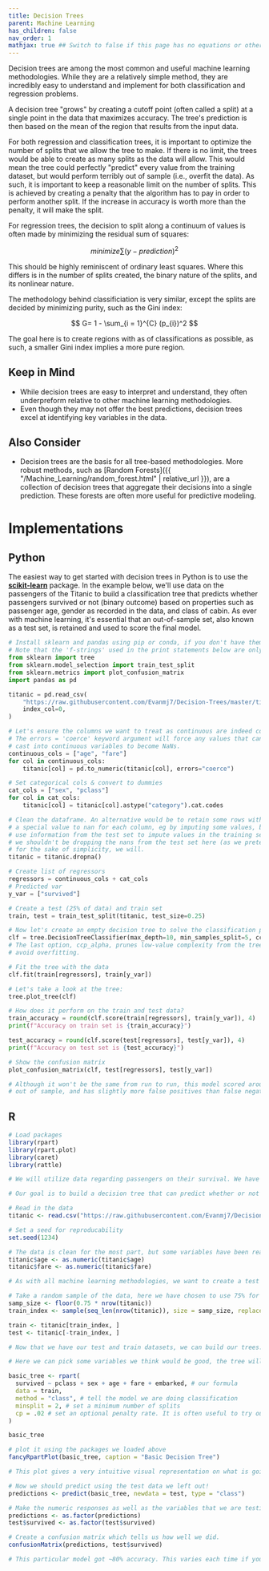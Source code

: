 ```yaml
---
title: Decision Trees
parent: Machine Learning
has_children: false
nav_order: 1
mathjax: true ## Switch to false if this page has no equations or other math rendering.
---
```

Decision trees are among the most common and useful machine learning methodologies. While they are a relatively simple method, they are incredibly easy to understand and implement for both classification and regression problems.

A decision tree "grows" by creating a cutoff point (often called a split) at a single point in the data that maximizes accuracy. The tree's prediction is then based on the mean of the region that results from the input data.

For both regression and classification trees, it is important to optimize the number of splits that we allow the tree to make. If there is no limit, the trees would be able to create as many splits as the data will allow. This would mean the tree could perfectly "predict" every value from the training dataset, but would perform terribly out of sample (i.e., overfit the data). As such, it is important to keep a reasonable limit on the number of splits. This is achieved by creating a penalty that the algorithm has to pay in order to perform another split. If the increase in accuracy is worth more than the penalty, it will make the split.

For regression trees, the decision to split along a continuum of values is often made by minimizing the residual sum of squares:

$$
minimize \sum(y-prediction)^2
$$

This should be highly reminiscent of ordinary least squares. Where this differs is in the number of splits created, the binary nature of the splits, and its nonlinear nature.

The methodology behind classificiation is very similar, except the splits are decided by minimizing purity, such as the Gini index:

$$
G= 1 - \sum_{i = 1}^{C} (p_{i})^2
$$

The goal here is to create regions with as of classifications as possible, as such, a smaller Gini index implies a more pure region.

## Keep in Mind
* While decision trees are easy to interpret and understand, they often underpreform relative to other machine learning methodologies.
* Even though they may not offer the best predictions, decision trees excel at identifying key variables in the data.


## Also Consider
* Decision trees are the basis for all tree-based methodologies. More robust methods, such as [Random Forests]({{ "/Machine_Learning/random_forest.html" | relative_url }}), are a collection of decision trees that aggregate their decisions into a single prediction. These forests are often more useful for predictive modeling.

# Implementations

## Python

The easiest way to get started with decision trees in Python is to use the [**scikit-learn**](https://scikit-learn.org/stable/index.html) package. In the example below, we'll use data on the passengers of the Titanic to build a classification tree that predicts whether passengers survived or not (binary outcome) based on
properties such as passenger age, gender as recorded in the data, and class of cabin. As ever with machine learning, it's essential that an out-of-sample set, also known as a test set, is retained and used to score the final model.

```python
# Install sklearn and pandas using pip or conda, if you don't have them already.
# Note that the 'f-strings' used in the print statements below are only available in Python>=3.6.
from sklearn import tree
from sklearn.model_selection import train_test_split
from sklearn.metrics import plot_confusion_matrix
import pandas as pd

titanic = pd.read_csv(
    "https://raw.githubusercontent.com/Evanmj7/Decision-Trees/master/titanic.csv",
    index_col=0,
)

# Let's ensure the columns we want to treat as continuous are indeed continuous by using pd.to_numeric
# The errors = 'coerce' keyword argument will force any values that cannot be
# cast into continuous variables to become NaNs.
continuous_cols = ["age", "fare"]
for col in continuous_cols:
    titanic[col] = pd.to_numeric(titanic[col], errors="coerce")

# Set categorical cols & convert to dummies
cat_cols = ["sex", "pclass"]
for col in cat_cols:
    titanic[col] = titanic[col].astype("category").cat.codes

# Clean the dataframe. An alternative would be to retain some rows with missing values by giving
# a special value to nan for each column, eg by imputing some values, but one should be careful not to
# use information from the test set to impute values in the training set if doing this. Strictly speaking,
# we shouldn't be dropping the nans from the test set here (as we pretend we don't know what's in it) - but
# for the sake of simplicity, we will.
titanic = titanic.dropna()

# Create list of regressors
regressors = continuous_cols + cat_cols
# Predicted var
y_var = ["survived"]

# Create a test (25% of data) and train set
train, test = train_test_split(titanic, test_size=0.25)

# Now let's create an empty decision tree to solve the classification problem:
clf = tree.DecisionTreeClassifier(max_depth=10, min_samples_split=5, ccp_alpha=0.01)
# The last option, ccp_alpha, prunes low-value complexity from the tree to help
# avoid overfitting.

# Fit the tree with the data
clf.fit(train[regressors], train[y_var])

# Let's take a look at the tree:
tree.plot_tree(clf)

# How does it perform on the train and test data?
train_accuracy = round(clf.score(train[regressors], train[y_var]), 4)
print(f"Accuracy on train set is {train_accuracy}")

test_accuracy = round(clf.score(test[regressors], test[y_var]), 4)
print(f"Accuracy on test set is {test_accuracy}")

# Show the confusion matrix
plot_confusion_matrix(clf, test[regressors], test[y_var])

# Although it won't be the same from run to run, this model scored around 80%
# out of sample, and has slightly more false positives than false negatives.

```

## R
```r
# Load packages
library(rpart)
library(rpart.plot)
library(caret)
library(rattle)

# We will utilize data regarding passengers on their survival. We have multiple pieces of information on every passenger, including passenger age, sex, cabin number, and class.

# Our goal is to build a decision tree that can predict whether or not passengers survived the wreck, making it a classification tree. These same methodologies can be used and applied to a regression tree framework.

# Read in the data
titanic <- read.csv("https://raw.githubusercontent.com/Evanmj7/Decision-Trees/master/titanic.csv")

# Set a seed for reproducability
set.seed(1234)

# The data is clean for the most part, but some variables have been read in as factors instead of numeric variables, so we can fix that with the following code.
titanic$age <- as.numeric(titanic$age)
titanic$fare <- as.numeric(titanic$fare)

# As with all machine learning methodologies, we want to create a test and a training dataset

# Take a random sample of the data, here we have chosen to use 75% for training and 25% for validation
samp_size <- floor(0.75 * nrow(titanic))
train_index <- sample(seq_len(nrow(titanic)), size = samp_size, replace = FALSE)

train <- titanic[train_index, ]
test <- titanic[-train_index, ]

# Now that we have our test and train datasets, we can build our trees. Here, we will use the package "rpart". Other packages, such as "ranger" are also viable options.

# Here we can pick some variables we think would be good, the tree will decide which ones are best. Some data we have isn't useful, such as an individual's name or the random ID we assigned passengers, so there is no need to include them.

basic_tree <- rpart(
  survived ~ pclass + sex + age + fare + embarked, # our formula
  data = train,
  method = "class", # tell the model we are doing classification
  minsplit = 2, # set a minimum number of splits
  cp = .02 # set an optional penalty rate. It is often useful to try out many different ones, use the caret package to test many at once
)

basic_tree

# plot it using the packages we loaded above
fancyRpartPlot(basic_tree, caption = "Basic Decision Tree")

# This plot gives a very intuitive visual representation on what is going on behind the scenes.

# Now we should predict using the test data we left out!
predictions <- predict(basic_tree, newdata = test, type = "class")

# Make the numeric responses as well as the variables that we are testing on into factors
predictions <- as.factor(predictions)
test$survived <- as.factor(test$survived)

# Create a confusion matrix which tells us how well we did.
confusionMatrix(predictions, test$survived)

# This particular model got ~80% accuracy. This varies each time if you do not set a seed. Much better than a coin toss, but not great. With some additional tuning a decision tree can be much more accurate! Try it for yourself by changing the factors that go into the prediction and the penalty rates.
```
